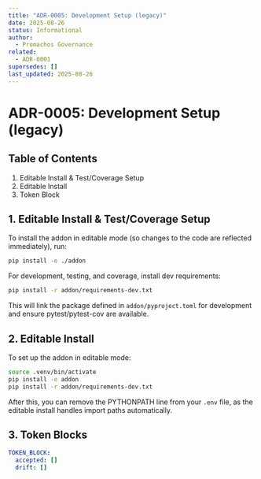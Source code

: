 ```yaml
---
title: "ADR-0005: Development Setup (legacy)"
date: 2025-08-26
status: Informational
author:
  - Promachos Governance
related:
  - ADR-0001
supersedes: []
last_updated: 2025-08-26
---
```


# ADR-0005: Development Setup (legacy)

## Table of Contents

1. Editable Install & Test/Coverage Setup
2. Editable Install
3. Token Block

## 1. Editable Install & Test/Coverage Setup

To install the addon in editable mode (so changes to the code are reflected immediately), run:

```sh
pip install -e ./addon
```

For development, testing, and coverage, install dev requirements:

```sh
pip install -r addon/requirements-dev.txt
```

This will link the package defined in `addon/pyproject.toml` for development and ensure pytest/pytest-cov are available.

## 2. Editable Install

To set up the addon in editable mode:

```sh
source .venv/bin/activate
pip install -e addon
pip install -r addon/requirements-dev.txt
```

After this, you can remove the PYTHONPATH line from your `.env` file, as the editable install handles import paths automatically.

## 3. Token Blocks

```yaml
TOKEN_BLOCK:
  accepted: []
  drift: []
```
